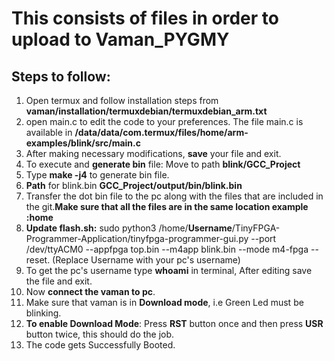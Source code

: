 # This consists of files in order to upload to Vaman_PYGMY
## Steps to follow:
1) Open termux and follow installation steps from **vaman/installation/termuxdebian/termuxdebian_arm.txt**
2) open main.c to edit the code to your preferences. The file main.c is available in **/data/data/com.termux/files/home/arm-examples/blink/src/main.c**
3) After making necessary modifications, **save** your file and exit.
4) To execute and **generate bin** file: Move to path **blink/GCC_Project**
5) Type **make -j4** to generate bin file.
6) **Path** for blink.bin **GCC_Project/output/bin/blink.bin**
7) Transfer the dot bin file to the pc along with the files that are included in the git.**Make sure that all the files are in the same location example :home**
8) **Update flash.sh:** sudo python3 /home/**Username**/TinyFPGA-Programmer-Application/tinyfpga-programmer-gui.py --port /dev/ttyACM0  --appfpga top.bin --m4app  blink.bin --mode m4-fpga --reset. (Replace Username with your pc's username)
9) To get the pc's username type **whoami** in terminal, After editing save the file and exit.
10) Now **connect the vaman to pc**.
11) Make sure that vaman is in **Download mode**, i.e Green Led must be blinking.
12) **To enable Download Mode**: Press **RST** button once and then press **USR** button twice, this should do the job.
13) The code gets Successfully Booted.
